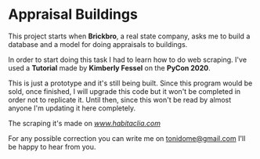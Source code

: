 # Appraisal Buildings
This project starts when **Brickbro**, a real state company, asks me to build a database and a model for doing appraisals to buildings.

In order to start doing this task I had to learn how to do web scraping. I've used a **Tutorial** made by **Kimberly Fessel** on the **PyCon 2020**.

This is just a prototype and it's still being built. Since this program would be sold, once finished, I will upgrade this code but it won't be completed in order not to replicate it. Until then, since this won't be read by almost anyone I'm updating it here completely.

The scraping it's made on *www.habitaclia.com*

For any possible correction you can write me on tonidome@gmail.com I'll be happy to hear from you.
